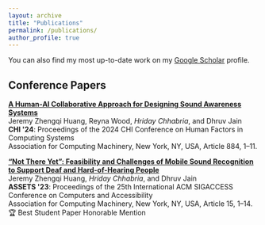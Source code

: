 ```yaml
---
layout: archive
title: "Publications"
permalink: /publications/
author_profile: true
---
```


You can also find my most up-to-date work on my [Google Scholar](https://scholar.google.com/citations?user=kT1Wm7oAAAAJ&hl=en) profile.

## Conference Papers
[**A Human-AI Collaborative Approach for Designing Sound Awareness Systems**](https://doi.org/10.1145/3613904.3642062)<br/>
Jeremy Zhengqi Huang, Reyna Wood, *Hriday Chhabria*, and Dhruv Jain<br/>
**CHI '24**: Proceedings of the 2024 CHI Conference on Human Factors in Computing Systems<br/>
Association for Computing Machinery, New York, NY, USA, Article 884, 1–11.

[**“Not There Yet”: Feasibility and Challenges of Mobile Sound Recognition to Support Deaf and Hard-of-Hearing People**](https://doi.org/10.1145/3597638.3608431)<br/>
Jeremy Zhengqi Huang, *Hriday Chhabria*, and Dhruv Jain<br/>
**ASSETS '23**: Proceedings of the 25th International ACM SIGACCESS Conference on Computers and Accessibility<br/>
Association for Computing Machinery, New York, NY, USA, Article 15, 1–14.<br/>
🏆 Best Student Paper Honorable Mention
